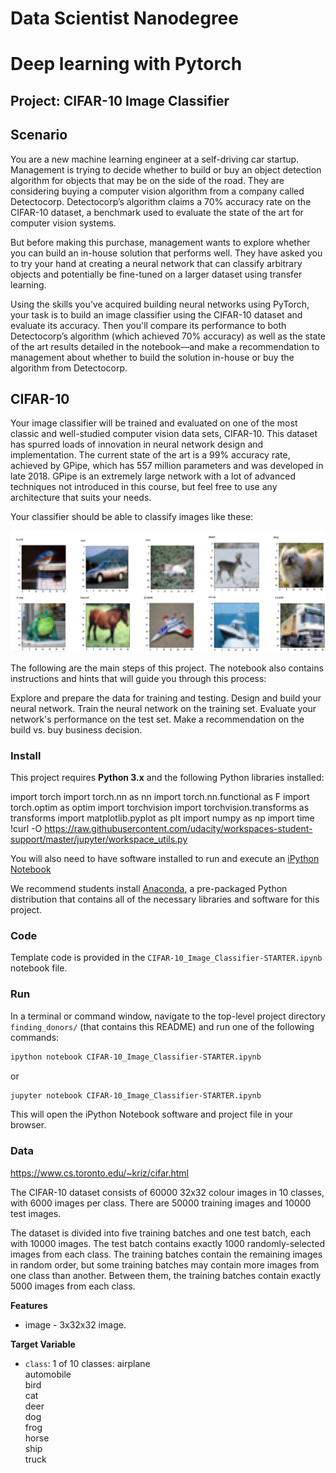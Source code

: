 # Data Scientist Nanodegree
# Deep learning with Pytorch
## Project: CIFAR-10 Image Classifier

## Scenario
You are a new machine learning engineer at a self-driving car startup. Management is trying to decide whether to build or buy an object detection algorithm for objects that may be on the side of the road. They are considering buying a computer vision algorithm from a company called Detectocorp. Detectocorp’s algorithm claims a 70% accuracy rate on the CIFAR-10 dataset, a benchmark used to evaluate the state of the art for computer vision systems.

But before making this purchase, management wants to explore whether you can build an in-house solution that performs well. They have asked you to try your hand at creating a neural network that can classify arbitrary objects and potentially be fine-tuned on a larger dataset using transfer learning.

Using the skills you’ve acquired building neural networks using PyTorch, your task is to build an image classifier using the CIFAR-10 dataset and evaluate its accuracy. Then you'll compare its performance to both Detectocorp’s algorithm (which achieved 70% accuracy) as well as the state of the art results detailed in the notebook—and make a recommendation to management about whether to build the solution in-house or buy the algorithm from Detectocorp.

## CIFAR-10
Your image classifier will be trained and evaluated on one of the most classic and well-studied computer vision data sets, CIFAR-10. This dataset has spurred loads of innovation in neural network design and implementation. The current state of the art is a 99% accuracy rate, achieved by GPipe, which has 557 million parameters and was developed in late 2018. GPipe is an extremely large network with a lot of advanced techniques not introduced in this course, but feel free to use any architecture that suits your needs.

Your classifier should be able to classify images like these:

![cifar_exemplar_image](./cifar_example.png)


The following are the main steps of this project. The notebook also contains instructions and hints that will guide you through this process:

Explore and prepare the data for training and testing.
Design and build your neural network.
Train the neural network on the training set.
Evaluate your network's performance on the test set.
Make a recommendation on the build vs. buy business decision.



### Install

This project requires **Python 3.x** and the following Python libraries installed:

import torch
import torch.nn as nn
import torch.nn.functional as F
import torch.optim as optim
import torchvision
import torchvision.transforms as transforms
import matplotlib.pyplot as plt
import numpy as np
import time
!curl -O https://raw.githubusercontent.com/udacity/workspaces-student-support/master/jupyter/workspace_utils.py

You will also need to have software installed to run and execute an [iPython Notebook](http://ipython.org/notebook.html)

We recommend students install [Anaconda](https://www.continuum.io/downloads), a pre-packaged Python distribution that contains all of the necessary libraries and software for this project.

### Code

Template code is provided in the `CIFAR-10_Image_Classifier-STARTER.ipynb` notebook file.

### Run

In a terminal or command window, navigate to the top-level project directory `finding_donors/` (that contains this README) and run one of the following commands:

```bash
ipython notebook CIFAR-10_Image_Classifier-STARTER.ipynb
```  
or
```bash
jupyter notebook CIFAR-10_Image_Classifier-STARTER.ipynb
```

This will open the iPython Notebook software and project file in your browser.

### Data

https://www.cs.toronto.edu/~kriz/cifar.html

The CIFAR-10 dataset consists of 60000 32x32 colour images in 10 classes, with 6000 images per class. There are 50000 training images and 10000 test images.

The dataset is divided into five training batches and one test batch, each with 10000 images. The test batch contains exactly 1000 randomly-selected images from each class. The training batches contain the remaining images in random order, but some training batches may contain more images from one class than another. Between them, the training batches contain exactly 5000 images from each class.

**Features**
- image - 3x32x32 image.

**Target Variable**
- `class`: 1 of 10 classes: 
airplane										
automobile										
bird										
cat										
deer										
dog										
frog										
horse										
ship										
truck										

